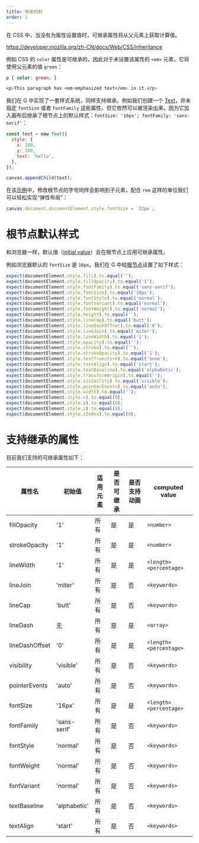 ```yaml
---
title: 继承机制
order: 1
---
```


在 CSS 中，当没有为属性设置值时，可继承属性将从父元素上获取计算值。

https://developer.mozilla.org/zh-CN/docs/Web/CSS/inheritance

例如 CSS 的 `color` 属性是可继承的，因此对于未设置该属性的 `<em>` 元素，它将使用父元素的值 `green`：

```css
p { color: green; }

<p>This paragraph has <em>emphasized text</em> in it.</p>
```

我们在 G 中实现了一套样式系统，同样支持继承。例如我们创建一个 [Text](/zh/docs/api/basic/text)，并未指定 `fontSize` 或者 `fontFamily` 这些属性，但它依然可以被渲染出来，因为它加入画布后继承了根节点上的默认样式：`fontSize: '16px'; fontFamily: 'sans-serif'`：

```js
const text = new Text({
  style: {
    x: 100,
    y: 100,
    text: 'hello',
  },
});

canvas.appendChild(text);
```

在该[示例](/zh/examples/style#inheritance)中，修改根节点的字号同样会影响到子元素，配合 `rem` 这样的单位我们可以轻松实现“弹性布局”：

```js
canvas.document.documentElement.style.fontSize = `32px`;
```

# 根节点默认样式

和浏览器一样，默认值（[initial value](https://developer.mozilla.org/en-US/docs/Web/CSS/initial_value)）会在根节点上应用可继承属性。

例如浏览器默认的 `fontSize` 是 `16px`。我们在 G 中给[根节点]()设置了如下样式：

```js
expect(documentElement.style.fill).to.equal('');
expect(documentElement.style.fillOpacity).to.equal('1');
expect(documentElement.style.fontFamily).to.equal('sans-serif');
expect(documentElement.style.fontSize).to.equal('16px');
expect(documentElement.style.fontStyle).to.equal('normal');
expect(documentElement.style.fontVariant).to.equal('normal');
expect(documentElement.style.fontWeight).to.equal('normal');
expect(documentElement.style.height).to.equal('');
expect(documentElement.style.lineCap).to.equal('butt');
expect(documentElement.style.lineDashOffset).to.equal('0');
expect(documentElement.style.lineJoin).to.equal('miter');
expect(documentElement.style.lineWidth).to.equal('1');
expect(documentElement.style.opacity).to.equal('');
expect(documentElement.style.stroke).to.equal('');
expect(documentElement.style.strokeOpacity).to.equal('1');
expect(documentElement.style.textTransform).to.equal('none');
expect(documentElement.style.textAlign).to.equal('start');
expect(documentElement.style.textBaseline).to.equal('alphabetic');
expect(documentElement.style.transformOrigin).to.equal('');
expect(documentElement.style.visibility).to.equal('visible');
expect(documentElement.style.pointerEvents).to.equal('auto');
expect(documentElement.style.width).to.equal('');
expect(documentElement.style.x).to.equal(0);
expect(documentElement.style.y).to.equal(0);
expect(documentElement.style.z).to.equal(0);
expect(documentElement.style.zIndex).to.equal(0);
```

# 支持继承的属性

目前我们支持的可继承属性如下：

| 属性名         | 初始值       | 适用元素 | 是否可继承 | 是否支持动画 | computed value          |
| -------------- | ------------ | -------- | ---------- | ------------ | ----------------------- |
| fillOpacity    | '1'          | 所有     | 是         | 是           | `<number>`              |
| strokeOpacity  | '1'          | 所有     | 是         | 是           | `<number>`              |
| lineWidth      | '1'          | 所有     | 是         | 是           | `<length> <percentage>` |
| lineJoin       | 'miter'      | 所有     | 是         | 否           | `<keywords>`            |
| lineCap        | 'butt'       | 所有     | 是         | 否           | `<keywords>`            |
| lineDash       | 无           | 所有     | 是         | 是           | `<array>`               |
| lineDashOffset | '0'          | 所有     | 是         | 是           | `<length> <percentage>` |
| visibility     | 'visible'    | 所有     | 是         | 否           | `<keywords>`            |
| pointerEvents  | 'auto'       | 所有     | 是         | 否           | `<keywords>`            |
| fontSize       | '16px'       | 所有     | 是         | 是           | `<length> <percentage>` |
| fontFamily     | 'sans-serif' | 所有     | 是         | 否           | `<keywords>`            |
| fontStyle      | 'normal'     | 所有     | 是         | 否           | `<keywords>`            |
| fontWeight     | 'normal'     | 所有     | 是         | 否           | `<keywords>`            |
| fontVariant    | 'normal'     | 所有     | 是         | 否           | `<keywords>`            |
| textBaseline   | 'alphabetic' | 所有     | 是         | 否           | `<keywords>`            |
| textAlign      | 'start'      | 所有     | 是         | 否           | `<keywords>`            |

